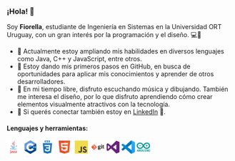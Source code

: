 <!--
**fiorellaroh/fiorellaroh** is a ✨ _special_ ✨ repository because its `README.md` (this file) appears on your GitHub profile.

Here are some ideas to get you started:

- 🔭 I’m currently working on ...
- 🌱 I’m currently learning ...
- 👯 I’m looking to collaborate on ...
- 🤔 I’m looking for help with ...
- 💬 Ask me about ...
- 📫 How to reach me: ...
- 😄 Pronouns: ...
- ⚡ Fun fact: ...
-->
### ¡Hola! 🤗

Soy **Fiorella**, estudiante de Ingeniería en Sistemas en la Universidad ORT Uruguay, con un gran interés por la programación y el diseño. 💻🎨

- 🧠 Actualmente estoy ampliando mis habilidades en diversos lenguajes como Java, C++ y JavaScript, entre otros.
- 🌱 Estoy dando mis primeros pasos en GitHub, en busca de oportunidades para aplicar mis conocimientos y aprender de otros desarrolladores.
- 🎨 En mi tiempo libre, disfruto escuchando música y dibujando. También me interesa el diseño, por lo que disfruto aprendiendo cómo crear elementos visualmente atractivos con la tecnología.
- 💬 Si querés conectar también estoy en [LinkedIn](https://www.linkedin.com/in/fiorella-rohner/) 🤗.

#### Lenguajes y herramientas:

<div>
  <img src="https://github.com/devicons/devicon/blob/master/icons/java/java-original-wordmark.svg" title="Java" alt="Java" width="30" height="30"/>&nbsp;
  <img src="https://github.com/devicons/devicon/blob/master/icons/cplusplus/cplusplus-original.svg" title="C++" alt="C++" width="30" height="30"/>&nbsp;
  <img src="https://github.com/devicons/devicon/blob/master/icons/css3/css3-plain-wordmark.svg"  title="CSS3" alt="CSS" width="30" height="30"/>&nbsp;
  <img src="https://github.com/devicons/devicon/blob/master/icons/html5/html5-original.svg" title="HTML5" alt="HTML" width="30" height="30"/>&nbsp;
  <img src="https://github.com/devicons/devicon/blob/master/icons/javascript/javascript-original.svg" title="JavaScript" alt="JavaScript" width="30" height="30"/>&nbsp;
 <!-- <img src="https://github.com/devicons/devicon/blob/master/icons/mysql/mysql-original-wordmark.svg" title="MySQL"  alt="MySQL" width="40" height="40"/>&nbsp; 
  <img src="https://github.com/devicons/devicon/blob/master/icons/nodejs/nodejs-original-wordmark.svg" title="NodeJS" alt="NodeJS" width="40" height="40"/>&nbsp;-->
  <img src="https://github.com/devicons/devicon/blob/master/icons/git/git-original-wordmark.svg" title="Git" alt="Git" width="30" height="30"/>
  <img src="https://github.com/devicons/devicon/blob/master/icons/visualstudio/visualstudio-plain.svg" title="Visual Studio" alt="Visual Studio" width="30" height="30"/>
  <img src="https://github.com/devicons/devicon/blob/master/icons/vscode/vscode-original.svg" title="VS Code" **alt="Vs Code" width="30" height="30"/>
  <img src="https://github.com/devicons/devicon/blob/master/icons/arduino/arduino-original-wordmark.svg" title="Arduino" alt="Arduino" width="30" height="30"/>&nbsp;
</div>
<!--
[![spotify-github-profile](https://spotify-github-profile.vercel.app/api/view?uid=fiorelin7&cover_image=true&theme=novatorem&show_offline=false&background_color=121212&interchange=true&bar_color=53b14f&bar_color_cover=true)](https://github.com/kittinan/spotify-github-profile) -->
